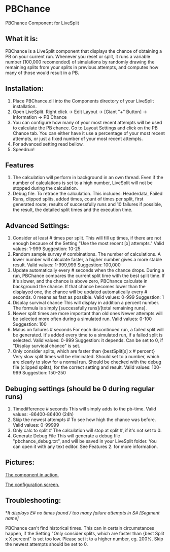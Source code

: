 # PBChance
PBChance Component for LiveSplit

## What it is:

PBChance is a LiveSplit component that displays the chance of obtaining a PB on your current run. Whenever you reset or split, it runs a variable number (100,000 recomended) of simulations by randomly drawing the remaining splits from your splits in previous attempts, and computes how many of those would result in a PB.

## Installation:

1. Place PBChance.dll into the Components directory of your LiveSplit installation.
2. Open LiveSplit. Right click -> Edit Layout -> [Giant "+" Button] -> Information -> PB Chance
3. You can configure how many of your most recent attempts will be used to calculate the PB chance. Go to Layout Settings and click on the PB Chance tab. You can either have it use a percentage of your most recent attempts, or just a fixed number of your most recent attempts.
4. For advanced setting read bellow.
5. Speedrun!

## Features

1. The calculation will perform in background in an own thread. Even if the number of calculations is set to a high number, LiveSplit will not be stopped during the calculation.
2. Debug file. To retrace the calculation. This includes: Headerdata, Failed Runs, clipped splits, added times, count of times per split, first generated route, results of successfully runs and 10 failures if possible, the result, the detailed split times and the execution time.

## Advanced Settings:

1. Consider at least # times per split.
This will fill up times, if there are not enough because of the Setting "Use the most recent [x] attempts."
Valid values: 1-999 Suggestion: 10-25
2. Random sample survey # combinations.
The number of calculations. A lower number will calculate faster, a higher number gives a more stable result.
Valid values: 1-999,999 Suggestion: 100,000
3. Update automatically every # seconds when the chance drops.
During a run, PBChance compares the current split time with the best split time. If it's slower, and the chance is above zero, PBChance calculate in background the chance. If that chance becomes lower than the displayed one, the chance will be updated automatically every # seconds. 0 means as fast as possible.
Valid values: 0-999 Suggestion: 1
4. Display survival chance
This will display in addition a percent number. The formula is simply [successfully runs]/[total remaining runs].
5. Newer split times are more important than old ones
Newer attempts will be selected more often during a simulated run.
Valid values: 0-100 Suggestion: 100
6. Malus on failures # seconds
For each discontinued run, a failed split will be generated. It's added every time to a simulated run, if a failed split is selected.
Valid values: 0-999 Suggestion: it depends. Can be set to 0, if "Display survical chance" is set.
7. Only consider splits, which are faster than {bestSplit[s] x # percent}
Very slow split times will be eliminated. Should set to a number, which are clearly to slow for a normal run. Should be checked with the debug file (clipped splits), for the correct setting and result.
Valid values: 100-999 Suggestion: 150-250

## Debuging settings (should be 0 during regular runs)

1. Timedifference # seconds
This will simply adds to the pb-time.
Valid values: -86400-86400 (24h)
2. Skip the newest attempts #
To see how high the chance was before.
Valid values: 0-99999
3. Only calc to split #
The calculation will stop at split #, if it's not set to 0.
4. Generate Debug File
This will generate a debug file "pbchance_debug.txt", and will be saved in your LiveSplit folder. You can open it with any text editor. See Features 2. for more information.

## Pictures:

[The component in action.](http://i.imgur.com/YIjln5P.png)

[The configuration screen.](http://i.imgur.com/CgUuB46.png)

## Troubleshooting:

**It displays E# no times found / too many failure attempts in S# [Segment name]*

PBChance can't find historical times. This can in certain circumstances happen, if the Setting "Only consider splits, which are faster than {best Split x X percent" is set too low. Please set it to a higher number, eg. 200%. Skip the newest attempts should be set to 0.
